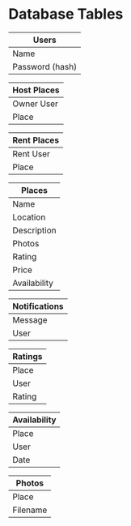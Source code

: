 # Database Tables

| Users           |
|-----------------|
| Name            |
| Password (hash) |

| Host Places |
|-------------|
| Owner User  |
| Place       |

| Rent Places |
|-------------|
| Rent User   |
| Place       |

| Places       |
|--------------|
| Name         |
| Location     |
| Description  |
| Photos       |
| Rating       |
| Price        |
| Availability |

| Notifications |
|---------------|
| Message       |
| User          |

| Ratings |
|---------|
| Place   |
| User    |
| Rating  |

| Availability |
|--------------|
| Place        |
| User         |
| Date         |

| Photos |
|--------|
| Place  |
| Filename |

